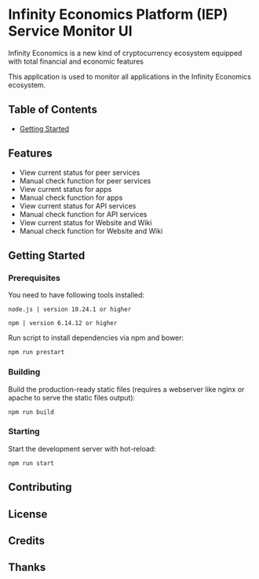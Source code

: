 # Infinity Economics Platform (IEP) Service Monitor UI
Infinity Economics is a new kind of cryptocurrency ecosystem equipped with total financial and economic features

This application is used to monitor all applications in the Infinity Economics ecosystem.

## Table of Contents
- [Getting Started](#getting-started)


## Features
- View current status for peer services
- Manual check function for peer services
- View current status for apps
- Manual check function for apps
- View current status for API services
- Manual check function for API services
- View current status for Website and Wiki
- Manual check function for Website and Wiki

## Getting Started
### Prerequisites

You need to have following tools installed:
````
node.js | version 10.24.1 or higher
````
````
npm | version 6.14.12 or higher
````

Run script to install dependencies via npm and bower:
````
npm run prestart
````

### Building

Build the production-ready static files (requires a webserver like nginx or apache to serve the static files output):
````
npm run build
````

### Starting

Start the development server with hot-reload:
````
npm run start
````

## Contributing

## License


## Credits


## Thanks
